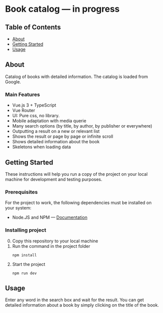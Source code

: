 # Book catalog — in progress

## Table of Contents
+ [About](#about)
+ [Getting Started](#getting_started)
+ [Usage](#usage) 

## About <a name = "about"></a>
Catalog of books with detailed information. The catalog is loaded from Google.

### Main Features
+ Vue.js 3 + TypeScript
+ Vue Router
+ UI: Pure css, no library.
+ Mobile adaptation with media querie
+ Many search options (by title, by author, by publisher or everywhere)
+ Outputting a result on a new or relevant list
+ Shows the result or page by page or infinite scroll
+ Shows detailed information about the book
+ Skeletons when loading data

## Getting Started <a name = "getting_started"></a>
These instructions will help you run a copy of the project on your local machine for development and testing purposes.

### Prerequisites
For the project to work, the following dependencies must be installed on your system:
+ Node.JS and NPM — <a href="https://docs.npmjs.com/downloading-and-installing-node-js-and-npm" target="_blank">Documentation</a>

### Installing project
0. Copy this repository to your local machine
1. Run the command in the project folder
   ```
   npm install
   ```
2. Start the project
   ```
   npm run dev 
   ```

## Usage <a name = "usage"></a>
Enter any word in the search box and wait for the result. You can get detailed information about a book by simply clicking on the title of the book.



